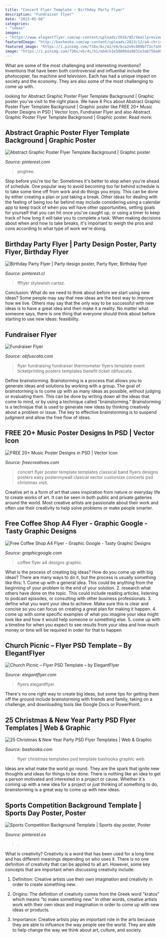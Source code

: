 ```yaml
---
title: "Concert Flyer Template ~ Birthday Party Flyer"
description: "Fundraiser flyer"
date: "2023-05-08"
categories:
- "ideas"
images:
- "https://www.elegantflyer.com/wp-content/uploads/2016/05/Smallpreview_Church_Picnic_flyer_psd_template_facebook_cover.jpg"
featuredImage: "http://bashooka.com/wp-content/uploads/2013/12/a4-christmas-flyer.jpg"
featured_image: "https://i.pinimg.com/736x/bc/a2/e9/bca2e9c009b7f3cfa563efba92ad257a.jpg"
image: "https://i.pinimg.com/736x/eb/4c/b1/eb4cb1e58809da9031e3ab75ba0963b4.jpg"
---
```



What are some of the most challenging and interesting inventions?
Inventions that have been both controversial and influential include the photocopier, fax machine and television. Each has had a unique impact on society and the economy. They are also some of the most challenging to come up with.

	

		
looking for Abstract Graphic Poster Flyer Template Background | Graphic poster you've visit to the right place. We have 8 Pics about Abstract Graphic Poster Flyer Template Background | Graphic poster like FREE 20+ Music Poster Designs in PSD | Vector Icon, Fundraiser Flyer and also Abstract Graphic Poster Flyer Template Background | Graphic poster. Read more:
		
    
## Abstract Graphic Poster Flyer Template Background | Graphic Poster

<img loading=lazy src="https://i.pinimg.com/736x/eb/4c/b1/eb4cb1e58809da9031e3ab75ba0963b4.jpg" onerror="this.onerror=null;this.src='https://tse4.mm.bing.net/th?id=OIP.6pv4HfudUhEj8uYlgzJCiAHaK4&amp;pid=15.1';" alt="Abstract Graphic Poster Flyer Template Background | Graphic poster">

_Source: pinterest.com_

>pngtree. 

	

Stop before you're too far: Sometimes it's better to stop when you're ahead of schedule.
One popular way to avoid becoming too far behind schedule is to take some time off from work and do things you enjoy. This can be done by either creating a plan or just taking a break. Other ideas for dealing with the feeling of being too far behind may include considering using a calendar app to keep track of when you will have other opportunities, setting goals for yourself that you can hit once you've caught up, or using a timer to keep track of how long it will take you to complete a task. When making decisions about when and how to take breaks, it's important to weigh the pros and cons according to what type of work we're doing.

    
## Birthday Party Flyer | Party Design Poster, Party Flyer, Birthday Flyer

<img loading=lazy src="https://i.pinimg.com/736x/d6/04/d5/d604d5f409955f27378f577cbd5a5063.jpg" onerror="this.onerror=null;this.src='https://tse4.mm.bing.net/th?id=OIP.1ECBVI_9aL5R1qAtvemPmgHaK4&amp;pid=15.1';" alt="Birthday Party Flyer | Party design poster, Party flyer, Birthday flyer">

_Source: pinterest.cl_

>ffflyer stylewish cartaz. 

	

Conclusion: What do we need to think about before we start using new ideas?
Some people may say that new ideas are the best way to improve how we live. Others may say that the only way to be successful with new ideas is to have a great idea and then make it a reality. No matter what someone says, there is one thing that everyone should think about before starting to use new ideas: feasibility.

    
## Fundraiser Flyer

<img loading=lazy src="https://www.obfuscata.com/wp-content/uploads/2017/10/fundraiser-flyer-7.jpg" onerror="this.onerror=null;this.src='https://tse3.mm.bing.net/th?id=OIP.Illn5HPlA9J0k8YLEzG_lgHaJ_&amp;pid=15.1';" alt="Fundraiser Flyer">

_Source: obfuscata.com_

>flyer fundraising fundraiser thermometer flyers template event ticketprinting posters templates benefit ticket obfuscata. 

	

Define brainstorming.
Brainstorming is a process that allows you to generate ideas and solutions by working with a group. The goal of brainstorming is to come up with as many ideas as possible, without judging or evaluating them. This can be done by writing down all the ideas that come to mind, or by using a technique called "brainstorming." Brainstorming is a technique that is used to generate new ideas by thinking creatively about a problem or issue. The key to effective brainstorming is to suspend judgment and allow the free flow of ideas.

    
## FREE 20+ Music Poster Designs In PSD | Vector Icon

<img loading=lazy src="https://images.freecreatives.com/wp-content/uploads/2015/09/Clasical-Music-Poster.jpg" onerror="this.onerror=null;this.src='https://tse4.mm.bing.net/th?id=OIP.XtT88Lo1KfkflL6sNByxzgHaLH&amp;pid=15.1';" alt="FREE 20+ Music Poster Designs in PSD | Vector Icon">

_Source: freecreatives.com_

>concert flyer poster template templates classical band flyers designs posters easy postermywall clasical vector customize concerts psd christmas visit. 

	

Creative art is a form of art that uses inspiration from nature or everyday life to create works of art. It can be seen in both public and private galleries around the world. Most creative artists are passionate about their work and often use their creativity to help solve problems or make people smarter.

    
## Free Coffee Shop A4 Flyer - Graphic Google - Tasty Graphic Designs

<img loading=lazy src="http://graphicgoogle.com/wp-content/uploads/2016/01/Free-Coffee-Shop-A4-Flyer.jpg" onerror="this.onerror=null;this.src='https://tse3.mm.bing.net/th?id=OIP.E3rnwxDyuKFzIBS8Wl55kwHaKi&amp;pid=15.1';" alt="Free Coffee Shop A4 Flyer - Graphic Google - Tasty Graphic Designs">

_Source: graphicgoogle.com_

>coffee flyer a4 designs graphic. 

	

What is the process of creating big ideas?
How do you come up with big ideas? There are many ways to do it, but the process is usually something like this: 1. Come up with a general idea. This could be anything from the beginning of your problem to the end of your solution. 2. research what others have done on the topic. This could include reading articles, listening to podcast episodes, or consulting with other business professionals. 3. define what you want your idea to achieve. Make sure this is clear and concise so you can focus on creating a great plan for making it happen. 4. come up with some specific examples of what you imagine your idea might look like and how it would help someone or something else. 5. come up with a timeline for when you expect to see results from your idea and how much money or time will be required in order for that to happen 
    
## Church Picnic – Flyer PSD Template – By ElegantFlyer

<img loading=lazy src="https://www.elegantflyer.com/wp-content/uploads/2016/05/Smallpreview_Church_Picnic_flyer_psd_template_facebook_cover.jpg" onerror="this.onerror=null;this.src='https://tse4.mm.bing.net/th?id=OIP.y00S7triOTEvpR8JhpKaOgAAAA&amp;pid=15.1';" alt="Church Picnic – Flyer PSD Template – by ElegantFlyer">

_Source: elegantflyer.com_

>flyers elegantflyer. 

	

There's no one right way to create big ideas, but some tips for getting them off the ground include brainstorming with friends and family, taking on a challenge, and downloading tools like Google Docs or PowerPoint.

    
## 25 Christmas &amp; New Year Party PSD Flyer Templates | Web &amp; Graphic

<img loading=lazy src="http://bashooka.com/wp-content/uploads/2013/12/a4-christmas-flyer.jpg" onerror="this.onerror=null;this.src='https://tse2.mm.bing.net/th?id=OIP.rMxdBTdihw0gdfSTsyXRwwHaKy&amp;pid=15.1';" alt="25 Christmas &amp; New Year Party PSD Flyer Templates | Web &amp; Graphic">

_Source: bashooka.com_

>flyer christmas templates psd template bashooka graphic web. 

	

Ideas are what make the world go round. They are the spark that ignite new thoughts and ideas for things to be done. There is nothing like an idea to get a person motivated and interested in a project or cause. Whether it's coming up with a new idea for a project or just thinking of something to do, brainstorming is a great way to come up with new ideas.

    
## Sports Competition Background Template | Sports Day Poster, Poster

<img loading=lazy src="https://i.pinimg.com/736x/bc/a2/e9/bca2e9c009b7f3cfa563efba92ad257a.jpg" onerror="this.onerror=null;this.src='https://tse2.mm.bing.net/th?id=OIP.uLTyF72Q5HyUeKg72tVbHAHaLJ&amp;pid=15.1';" alt="Sports Competition Background Template | Sports day poster, Poster">

_Source: pinterest.es_

>. 

	

What is creativity?
Creativity is a word that has been used for a long time and has different meanings depending on who uses it. There is no one definition of creativity that can be applied to all art. However, some key concepts that are important when discussing creativity include:
1) Definition: Creative artists use their own imagination and creativity in order to create something new.

2) Origins: The definition of creativity comes from the Greek word "kratos" which means "to make something new." In other words, creative artists work with their own ideas and imagination in order to come up with new ideas or products.

3) Importance: Creative artists play an important role in the arts because they are able to influence the way people see the world. They are able to help change the way we think about art, culture, and society.

